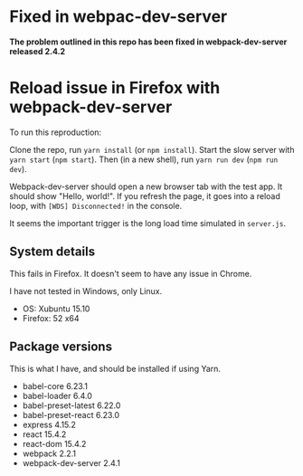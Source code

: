 # Fixed in webpac-dev-server
**The problem outlined in this repo has been fixed in webpack-dev-server released 2.4.2**

# Reload issue in Firefox with webpack-dev-server

To run this reproduction:

Clone the repo, run `yarn install` (or `npm install`).
Start the slow server with `yarn start` (`npm start`).
Then (in a new shell), run `yarn run dev` (`npm run dev`).

Webpack-dev-server should open a new browser tab with the test app. It should show "Hello, world!". If you refresh the page, it goes into a reload loop, with `[WDS] Disconnected!` in the console.

It seems the important trigger is the long load time simulated in `server.js`.

## System details

This fails in Firefox. It doesn't seem to have any issue in Chrome.

I have not tested in Windows, only Linux.

- OS: Xubuntu 15.10
- Firefox: 52 x64

## Package versions

This is what I have, and should be installed if using Yarn.

- babel-core 6.23.1
- babel-loader 6.4.0
- babel-preset-latest 6.22.0
- babel-preset-react 6.23.0
- express 4.15.2
- react 15.4.2
- react-dom 15.4.2
- webpack 2.2.1
- webpack-dev-server 2.4.1
